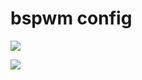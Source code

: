 # bspwm config

<img src="https://github.com/ayxkaddd/dotfiles/blob/main/06-February-23-125322.png?raw=true"></img>

<img src="https://github.com/ayxkaddd/dotfiles/blob/main/08-February-23-003648.png?raw=true"></img>


